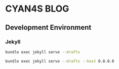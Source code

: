 # CYAN4S BLOG

## Development Environment

### Jekyll

```bash
bundle exec jekyll serve --drafts
```

```bash
bundle exec jekyll serve --drafts --host 0.0.0.0
```
